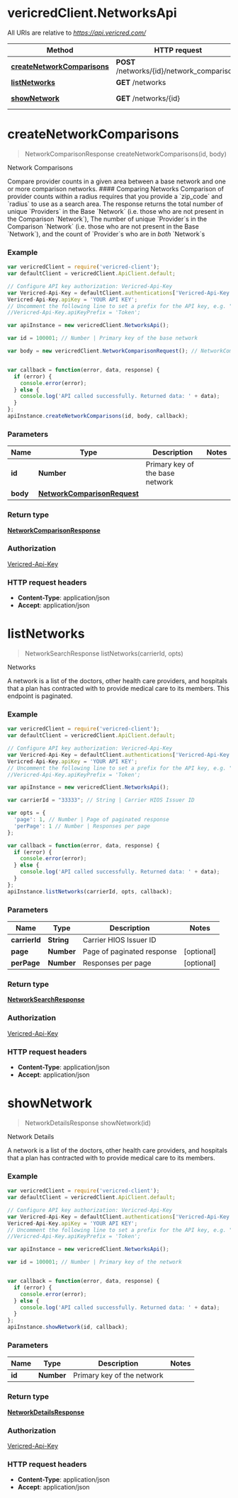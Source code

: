 # vericredClient.NetworksApi

All URIs are relative to *https://api.vericred.com/*

Method | HTTP request | Description
------------- | ------------- | -------------
[**createNetworkComparisons**](NetworksApi.md#createNetworkComparisons) | **POST** /networks/{id}/network_comparisons | Network Comparisons
[**listNetworks**](NetworksApi.md#listNetworks) | **GET** /networks | Networks
[**showNetwork**](NetworksApi.md#showNetwork) | **GET** /networks/{id} | Network Details


<a name="createNetworkComparisons"></a>
# **createNetworkComparisons**
> NetworkComparisonResponse createNetworkComparisons(id, body)

Network Comparisons

Compare provider counts in a given area between a base network and one or more comparison networks.  #### Comparing Networks Comparison of provider counts within a radius requires that you provide a &#x60;zip_code&#x60; and &#x60;radius&#x60; to use as a search area.  The response returns the total number of unique &#x60;Providers&#x60; in the Base &#x60;Network&#x60; (i.e. those who are not present in the Comparison &#x60;Network&#x60;), The number of unique &#x60;Provider&#x60;s in the Comparison &#x60;Network&#x60; (i.e. those who are not present in the Base &#x60;Network&#x60;), and the count of &#x60;Provider&#x60;s who are in *both* &#x60;Network&#x60;s

### Example
```javascript
var vericredClient = require('vericred-client');
var defaultClient = vericredClient.ApiClient.default;

// Configure API key authorization: Vericred-Api-Key
var Vericred-Api-Key = defaultClient.authentications['Vericred-Api-Key'];
Vericred-Api-Key.apiKey = 'YOUR API KEY';
// Uncomment the following line to set a prefix for the API key, e.g. "Token" (defaults to null)
//Vericred-Api-Key.apiKeyPrefix = 'Token';

var apiInstance = new vericredClient.NetworksApi();

var id = 100001; // Number | Primary key of the base network

var body = new vericredClient.NetworkComparisonRequest(); // NetworkComparisonRequest | 


var callback = function(error, data, response) {
  if (error) {
    console.error(error);
  } else {
    console.log('API called successfully. Returned data: ' + data);
  }
};
apiInstance.createNetworkComparisons(id, body, callback);
```

### Parameters

Name | Type | Description  | Notes
------------- | ------------- | ------------- | -------------
 **id** | **Number**| Primary key of the base network | 
 **body** | [**NetworkComparisonRequest**](NetworkComparisonRequest.md)|  | 

### Return type

[**NetworkComparisonResponse**](NetworkComparisonResponse.md)

### Authorization

[Vericred-Api-Key](../README.md#Vericred-Api-Key)

### HTTP request headers

 - **Content-Type**: application/json
 - **Accept**: application/json

<a name="listNetworks"></a>
# **listNetworks**
> NetworkSearchResponse listNetworks(carrierId, opts)

Networks

A network is a list of the doctors, other health care providers, and hospitals that a plan has contracted with to provide medical care to its members. This endpoint is paginated.

### Example
```javascript
var vericredClient = require('vericred-client');
var defaultClient = vericredClient.ApiClient.default;

// Configure API key authorization: Vericred-Api-Key
var Vericred-Api-Key = defaultClient.authentications['Vericred-Api-Key'];
Vericred-Api-Key.apiKey = 'YOUR API KEY';
// Uncomment the following line to set a prefix for the API key, e.g. "Token" (defaults to null)
//Vericred-Api-Key.apiKeyPrefix = 'Token';

var apiInstance = new vericredClient.NetworksApi();

var carrierId = "33333"; // String | Carrier HIOS Issuer ID

var opts = { 
  'page': 1, // Number | Page of paginated response
  'perPage': 1 // Number | Responses per page
};

var callback = function(error, data, response) {
  if (error) {
    console.error(error);
  } else {
    console.log('API called successfully. Returned data: ' + data);
  }
};
apiInstance.listNetworks(carrierId, opts, callback);
```

### Parameters

Name | Type | Description  | Notes
------------- | ------------- | ------------- | -------------
 **carrierId** | **String**| Carrier HIOS Issuer ID | 
 **page** | **Number**| Page of paginated response | [optional] 
 **perPage** | **Number**| Responses per page | [optional] 

### Return type

[**NetworkSearchResponse**](NetworkSearchResponse.md)

### Authorization

[Vericred-Api-Key](../README.md#Vericred-Api-Key)

### HTTP request headers

 - **Content-Type**: application/json
 - **Accept**: application/json

<a name="showNetwork"></a>
# **showNetwork**
> NetworkDetailsResponse showNetwork(id)

Network Details

A network is a list of the doctors, other health care providers, and hospitals that a plan has contracted with to provide medical care to its members.

### Example
```javascript
var vericredClient = require('vericred-client');
var defaultClient = vericredClient.ApiClient.default;

// Configure API key authorization: Vericred-Api-Key
var Vericred-Api-Key = defaultClient.authentications['Vericred-Api-Key'];
Vericred-Api-Key.apiKey = 'YOUR API KEY';
// Uncomment the following line to set a prefix for the API key, e.g. "Token" (defaults to null)
//Vericred-Api-Key.apiKeyPrefix = 'Token';

var apiInstance = new vericredClient.NetworksApi();

var id = 100001; // Number | Primary key of the network


var callback = function(error, data, response) {
  if (error) {
    console.error(error);
  } else {
    console.log('API called successfully. Returned data: ' + data);
  }
};
apiInstance.showNetwork(id, callback);
```

### Parameters

Name | Type | Description  | Notes
------------- | ------------- | ------------- | -------------
 **id** | **Number**| Primary key of the network | 

### Return type

[**NetworkDetailsResponse**](NetworkDetailsResponse.md)

### Authorization

[Vericred-Api-Key](../README.md#Vericred-Api-Key)

### HTTP request headers

 - **Content-Type**: application/json
 - **Accept**: application/json

